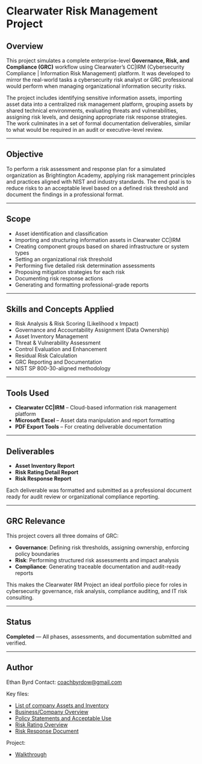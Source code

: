 # Clearwater Risk Management Project

## Overview

This project simulates a complete enterprise-level **Governance, Risk, and Compliance (GRC)** workflow using Clearwater’s CC|IRM (Cybersecurity Compliance | Information Risk Management) platform. It was developed to mirror the real-world tasks a cybersecurity risk analyst or GRC professional would perform when managing organizational information security risks.

The project includes identifying sensitive information assets, importing asset data into a centralized risk management platform, grouping assets by shared technical environments, evaluating threats and vulnerabilities, assigning risk levels, and designing appropriate risk response strategies. The work culminates in a set of formal documentation deliverables, similar to what would be required in an audit or executive-level review.

---

## Objective

To perform a risk assessment and response plan for a simulated organization as Brightington Academy, applying risk management principles and practices aligned with NIST and industry standards. The end goal is to reduce risks to an acceptable level based on a defined risk threshold and document the findings in a professional format.

---

## Scope

- Asset identification and classification  
- Importing and structuring information assets in Clearwater CC|IRM  
- Creating component groups based on shared infrastructure or system types  
- Setting an organizational risk threshold  
- Performing five detailed risk determination assessments  
- Proposing mitigation strategies for each risk  
- Documenting risk response actions  
- Generating and formatting professional-grade reports

---

## Skills and Concepts Applied

- Risk Analysis & Risk Scoring (Likelihood x Impact)  
- Governance and Accountability Assignment (Data Ownership)  
- Asset Inventory Management  
- Threat & Vulnerability Assessment  
- Control Evaluation and Enhancement  
- Residual Risk Calculation  
- GRC Reporting and Documentation  
- NIST SP 800-30-aligned methodology  

---

## Tools Used

- **Clearwater CC|IRM** – Cloud-based information risk management platform  
- **Microsoft Excel** – Asset data manipulation and report formatting  
- **PDF Export Tools** – For creating deliverable documentation  

---

## Deliverables

- **Asset Inventory Report**  
- **Risk Rating Detail Report**  
- **Risk Response Report**

Each deliverable was formatted and submitted as a professional document ready for audit review or organizational compliance reporting.

---

## GRC Relevance

This project covers all three domains of GRC:

- **Governance**: Defining risk thresholds, assigning ownership, enforcing policy boundaries  
- **Risk**: Performing structured risk assessments and impact analysis  
- **Compliance**: Generating traceable documentation and audit-ready reports  

This makes the Clearwater RM Project an ideal portfolio piece for roles in cybersecurity governance, risk analysis, compliance auditing, and IT risk consulting.

---

## Status

**Completed** — All phases, assessments, and documentation submitted and verified.

---

## Author
Ethan Byrd 
Contact: coachbyrdow@gmail.com


Key files:
- [List of company Assets and Inventory](Assest_Inventory.pdf)
- [Business/Company Overview](BrightingtonAcademy2025.pdf)
- [Policy Statements and Acceptable Use](PolicyStatementsEthanByrd.pdf)
- [Risk Rating Overview](Risk_Rating.pdf)
- [Risk Response Document](Risk_Response.pdf)

Project:
- [Walkthrough](Walkthrough.md)

